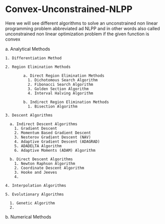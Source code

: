 # Convex-Unconstrained-NLPP
Here we will see different algorithms to solve an unconstrained non linear programming problem abbreviated ad NLPP and in other words also called unconstrained non linear optimization problem if the given function is convex

a. Analytical Methods

    1. Differentiation Method

    2. Region Elimination Methods

            a. Direct Region Elimination Methods
              1. Dichotomous Search Algorithm
              2. Fibonacci Search Algorithm
              3. Golden Section Algorithm
              4. Interval Halving Algorithm

            b. Indirect Region Elimination Methods
              1. Bisection Algorithm

    3. Descent Algorithms

      a. Indirect Descent Algorithms
        1. Gradient Descent
        2. Momentum Based Gradient Descent
        3. Nesterov Gradient Descent (NAV)
        4. Adaptive Gradient Descent (ADAGRAD)
        5. ADADELTA Algorithm
        6. Adaptive Moments (ADAM) Algorithm

      b. Direct Descent Algorithms
        1. Newton Raphson Algorithm
        2. Coordinate Descent Algorithm
        3. Hooke and Jeeves
        4. 

    4. Interpolation Algorithms

    5. Evolutionary Algorithms

      1. Genetic Algorithm
      2.  
b. Numerical Methods
